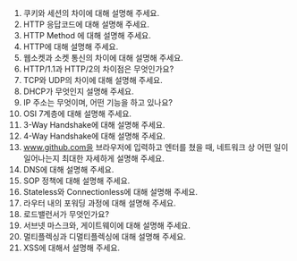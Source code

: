 1. 쿠키와 세션의 차이에 대해 설명해 주세요.
2. HTTP 응답코드에 대해 설명해 주세요.
3. HTTP Method 에 대해 설명해 주세요.
4. HTTP에 대해 설명해 주세요.
5. 웹소켓과 소켓 통신의 차이에 대해 설명해 주세요.
6. HTTP/1.1과 HTTP/2의 차이점은 무엇인가요?
7. TCP와 UDP의 차이에 대해 설명해 주세요.
8. DHCP가 무엇인지 설명해 주세요.
9. IP 주소는 무엇이며, 어떤 기능을 하고 있나요?
10. OSI 7계층에 대해 설명해 주세요.
11. 3-Way Handshake에 대해 설명해 주세요.
12. 4-Way Handshake에 대해 설명해 주세요.
13. www.github.com을 브라우저에 입력하고 엔터를 쳤을 때, 네트워크 상 어떤 일이 일어나는지 최대한 자세하게 설명해 주세요.
14. DNS에 대해 설명해 주세요.
15. SOP 정책에 대해 설명해 주세요.
16. Stateless와 Connectionless에 대해 설명해 주세요.
17. 라우터 내의 포워딩 과정에 대해 설명해 주세요.
18. 로드밸런서가 무엇인가요?
19. 서브넷 마스크와, 게이트웨이에 대해 설명해 주세요.
20. 멀티플렉싱과 디멀티플렉싱에 대해 설명해 주세요.
21. XSS에 대해서 설명해 주세요.
